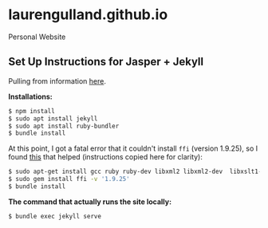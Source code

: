 # laurengulland.github.io
Personal Website

## Set Up Instructions for Jasper + Jekyll
Pulling from information [here](https://github.com/jekyller/jasper2#deployment).

**Installations:**
```bash
$ npm install
$ sudo apt install jekyll
$ sudo apt install ruby-bundler
$ bundle install
```

At this point, I got a fatal error that it couldn't install `ffi` (version 1.9.25),
so I found [this](https://github.com/jasmine/jasmine/issues/755) that helped (instructions copied here for clarity):

```bash
$ sudo apt-get install gcc ruby ruby-dev libxml2 libxml2-dev  libxslt1-dev
$ sudo gem install ffi -v '1.9.25'
$ bundle install
```

**The command that actually runs the site locally:**
```bash
$ bundle exec jekyll serve
```
